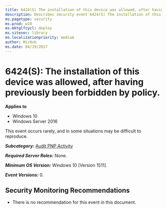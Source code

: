 ```yaml
---
title: 6424(S) The installation of this device was allowed, after having previously been forbidden by policy. (Windows 10)
description: Describes security event 6424(S) The installation of this device was allowed, after having previously been forbidden by policy.
ms.pagetype: security
ms.prod: w10
ms.mktglfcycl: deploy
ms.sitesec: library
ms.localizationpriority: medium
author: Mir0sh
ms.date: 04/19/2017
---
```


# 6424(S): The installation of this device was allowed, after having previously been forbidden by policy.

**Applies to**
-   Windows 10
-   Windows Server 2016


This event occurs rarely, and in some situations may be difficult to reproduce.

***Subcategory:***&nbsp;[Audit PNP Activity](audit-pnp-activity.md)

***Required Server Roles:*** None.

***Minimum OS Version:*** Windows 10 \[Version 1511\].

***Event Versions:*** 0.

## Security Monitoring Recommendations

-   There is no recommendation for this event in this document.

